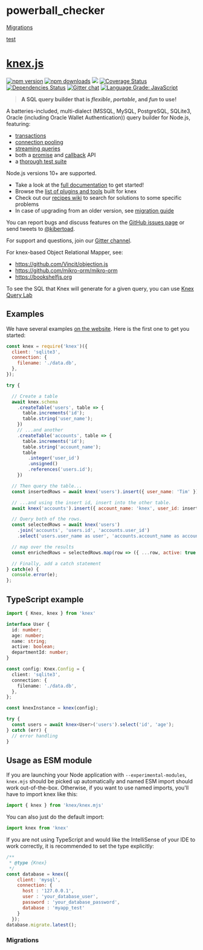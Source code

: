 # powerball_checker

[Migrations](###migrations)

[test](https://www.espn.com)

















# [knex.js](http://knexjs.org)

[![npm version](http://img.shields.io/npm/v/knex.svg)](https://npmjs.org/package/knex)
[![npm downloads](https://img.shields.io/npm/dm/knex.svg)](https://npmjs.org/package/knex)
![](https://github.com/knex/knex/workflows/CI/badge.svg)
[![Coverage Status](https://coveralls.io/repos/knex/knex/badge.svg?branch=master)](https://coveralls.io/r/knex/knex?branch=master)
[![Dependencies Status](https://david-dm.org/knex/knex.svg)](https://david-dm.org/knex/knex)
[![Gitter chat](https://badges.gitter.im/tgriesser/knex.svg)](https://gitter.im/tgriesser/knex)
[![Language Grade: JavaScript](https://img.shields.io/lgtm/grade/javascript/g/knex/knex.svg?logo=lgtm&logoWidth=18)](https://lgtm.com/projects/g/knex/knex/context:javascript)

> **A SQL query builder that is _flexible_, _portable_, and _fun_ to use!**

A batteries-included, multi-dialect (MSSQL, MySQL, PostgreSQL, SQLite3, Oracle (including Oracle Wallet Authentication)) query builder for
Node.js, featuring:

- [transactions](https://knexjs.org/#Transactions)
- [connection pooling](https://knexjs.org/#Installation-pooling)
- [streaming queries](https://knexjs.org/#Interfaces-Streams)
- both a [promise](https://knexjs.org/#Interfaces-Promises) and [callback](https://knexjs.org/#Interfaces-Callbacks) API
- a [thorough test suite](https://github.com/knex/knex/actions)

Node.js versions 10+ are supported.

* Take a look at the [full documentation](https://knexjs.org) to get started!
* Browse the [list of plugins and tools](https://github.com/knex/knex/blob/master/ECOSYSTEM.md) built for knex
* Check out our [recipes wiki](https://github.com/knex/knex/wiki/Recipes) to search for solutions to some specific problems  
* In case of upgrading from an older version, see [migration guide](https://github.com/knex/knex/blob/master/UPGRADING.md)

You can report bugs and discuss features on the [GitHub issues page](https://github.com/knex/knex/issues) or send tweets to [@kibertoad](http://twitter.com/kibertoad).


For support and questions, join our [Gitter channel](https://gitter.im/tgriesser/knex).

For knex-based Object Relational Mapper, see:

- https://github.com/Vincit/objection.js
- https://github.com/mikro-orm/mikro-orm
- https://bookshelfjs.org

To see the SQL that Knex will generate for a given query, you can use [Knex Query Lab](https://michaelavila.com/knex-querylab/)

## Examples

We have several examples [on the website](http://knexjs.org). Here is the first one to get you started:

```js
const knex = require('knex')({
  client: 'sqlite3',
  connection: {
    filename: './data.db',
  },
});

try {

  // Create a table
  await knex.schema
    .createTable('users', table => {
      table.increments('id');
      table.string('user_name');
    })
    // ...and another
    .createTable('accounts', table => {
      table.increments('id');
      table.string('account_name');
      table
        .integer('user_id')
        .unsigned()
        .references('users.id');
    })

  // Then query the table...
  const insertedRows = await knex('users').insert({ user_name: 'Tim' })

  // ...and using the insert id, insert into the other table.
  await knex('accounts').insert({ account_name: 'knex', user_id: insertedRows[0] })

  // Query both of the rows.
  const selectedRows = await knex('users')
    .join('accounts', 'users.id', 'accounts.user_id')
    .select('users.user_name as user', 'accounts.account_name as account')

  // map over the results
  const enrichedRows = selectedRows.map(row => ({ ...row, active: true }))

  // Finally, add a catch statement
} catch(e) {
  console.error(e);
};
```

## TypeScript example
```ts
import { Knex, knex } from 'knex'

interface User {
  id: number;
  age: number;
  name: string;
  active: boolean;
  departmentId: number;
}

const config: Knex.Config = {
  client: 'sqlite3',
  connection: {
    filename: './data.db',
  },
};

const knexInstance = knex(config);

try {
  const users = await knex<User>('users').select('id', 'age');
} catch (err) {
  // error handling
}
```

## Usage as ESM module

If you are launching your Node application with `--experimental-modules`, `knex.mjs` should be picked up automatically and named ESM import should work out-of-the-box.
Otherwise, if you want to use named imports, you'll have to import knex like this:
```js
import { knex } from 'knex/knex.mjs'
```

You can also just do the default import:
```js
import knex from 'knex'
```

If you are not using TypeScript and would like the IntelliSense of your IDE to work correctly, it is recommended to set the type explicitly:
```js
/**
 * @type {Knex}
 */
const database = knex({
    client: 'mysql',
    connection: {
      host : '127.0.0.1',
      user : 'your_database_user',
      password : 'your_database_password',
      database : 'myapp_test'
    }
  });
database.migrate.latest();
```


















































































### Migrations
